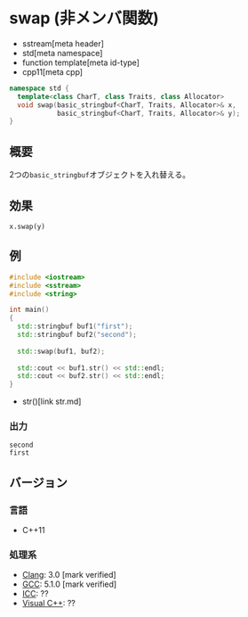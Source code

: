 # swap (非メンバ関数)
* sstream[meta header]
* std[meta namespace]
* function template[meta id-type]
* cpp11[meta cpp]

```cpp
namespace std {
  template<class CharT, class Traits, class Allocator>
  void swap(basic_stringbuf<CharT, Traits, Allocator>& x,
            basic_stringbuf<CharT, Traits, Allocator>& y);
}
```

## 概要
2つの`basic_stringbuf`オブジェクトを入れ替える。

## 効果
`x.swap(y)`

## 例
```cpp example
#include <iostream>
#include <sstream>
#include <string>

int main()
{
  std::stringbuf buf1("first");
  std::stringbuf buf2("second");
  
  std::swap(buf1, buf2);
  
  std::cout << buf1.str() << std::endl;
  std::cout << buf2.str() << std::endl;
}
```
* str()[link str.md]

### 出力
```
second
first
```

## バージョン
### 言語
- C++11

### 処理系
- [Clang](/implementation.md#clang): 3.0 [mark verified]
- [GCC](/implementation.md#gcc): 5.1.0 [mark verified]
- [ICC](/implementation.md#icc): ??
- [Visual C++](/implementation.md#visual_cpp): ??
